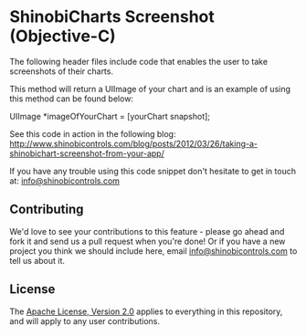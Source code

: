 ShinobiCharts Screenshot (Objective-C)
===============

The following header files include code that enables the user to take screenshots of their charts.

This method will return a UIImage of your chart and is an example of using this method can be found below:

UIImage *imageOfYourChart = [yourChart snapshot];

See this code in action in the following blog:
http://www.shinobicontrols.com/blog/posts/2012/03/26/taking-a-shinobichart-screenshot-from-your-app/

If you have any trouble using this code snippet don't hesitate to get in touch at:
info@shinobicontrols.com

Contributing
------------

We'd love to see your contributions to this feature - please go ahead and fork it and send us a pull request when you're done! Or if you have a new project you think we should include here, email info@shinobicontrols.com to tell us about it.

License
-------

The [Apache License, Version 2.0](license.txt) applies to everything in this repository, and will apply to any user contributions.